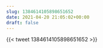 ```yaml
---
slug: 1384614105898651652
date: 2021-04-20 21:05:02+00:00
draft: false
---
```


{{< tweet 1384614105898651652 >}}
